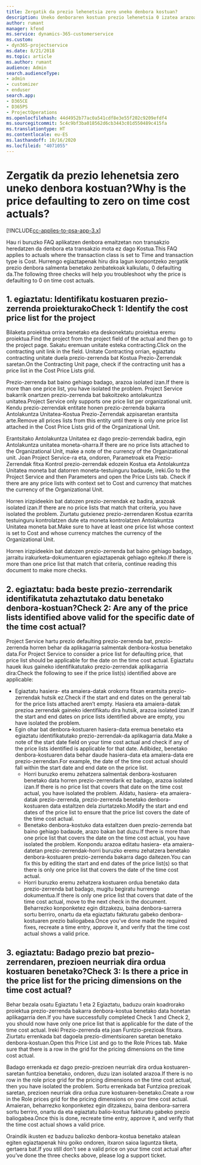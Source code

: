 ```yaml
---
title: Zergatik da prezio lehenetsia zero uneko denbora kostuan?
description: Uneko denboraren kostuan prezio lehenetsia 0 izatea arazoa konpontzeko.
author: rumant
manager: kfend
ms.service: dynamics-365-customerservice
ms.custom:
- dyn365-projectservice
ms.date: 8/21/2018
ms.topic: article
ms.author: rumant
audience: Admin
search.audienceType:
- admin
- customizer
- enduser
search.app:
- D365CE
- D365PS
- ProjectOperations
ms.openlocfilehash: 44d4952b77ac0a541cdf8e3e55f202c9209efdf4
ms.sourcegitcommit: 5c4c9bf3ba018562d6cb3443c01d550489c415fa
ms.translationtype: HT
ms.contentlocale: eu-ES
ms.lasthandoff: 10/16/2020
ms.locfileid: "4071055"
---
```

# <a name="why-is-the-price-defaulting-to-zero-on-time-cost-actuals"></a><span data-ttu-id="2a5ea-103">Zergatik da prezio lehenetsia zero uneko denbora kostuan?</span><span class="sxs-lookup"><span data-stu-id="2a5ea-103">Why is the price defaulting to zero on time cost actuals?</span></span>

[!INCLUDE[cc-applies-to-psa-app-3.x](../includes/cc-applies-to-psa-app-3x.md)]

<span data-ttu-id="2a5ea-104">Hau ri buruzko FAQ aplikatzen denbora emaitzetan non transakzio heredatzen da denbora eta transakzio mota ez dago Kostua.</span><span class="sxs-lookup"><span data-stu-id="2a5ea-104">This FAQ applies to actuals where the transaction class is set to Time and transaction type is Cost.</span></span> <span data-ttu-id="2a5ea-105">Hurrengo egiaztapenak hiru dira lagun konpontzeko zergatik prezio denbora salmenta benetako zenbatekoak kalkulatu, 0 defaulting da.</span><span class="sxs-lookup"><span data-stu-id="2a5ea-105">The following three checks will help you troubleshoot why the price is defaulting to 0 on time cost actuals.</span></span>
 
## <a name="check-1-identify-the-cost-price-list-for-the-project"></a><span data-ttu-id="2a5ea-106">1. egiaztatu: Identifikatu kostuaren prezio-zerrenda proiekturako</span><span class="sxs-lookup"><span data-stu-id="2a5ea-106">Check 1: Identify the cost price list for the project</span></span>

<span data-ttu-id="2a5ea-107">Bilaketa proiektua orrira benetako eta deskonektatu proiektua eremu proiektua.</span><span class="sxs-lookup"><span data-stu-id="2a5ea-107">Find the project from the project field of the actual and then go to the project page.</span></span> <span data-ttu-id="2a5ea-108">Sakatu eremuan unitate esteka contracting.</span><span class="sxs-lookup"><span data-stu-id="2a5ea-108">Click on the contracting unit link in the field.</span></span> <span data-ttu-id="2a5ea-109">Unitate Contracting orrian, egiaztatu contracting unitate duela prezio-zerrenda bat Kostua Prezio-Zerrendak saretan.</span><span class="sxs-lookup"><span data-stu-id="2a5ea-109">On the Contracting Unit page, check if the contracting unit has a price list in the Cost Price Lists grid.</span></span>

<span data-ttu-id="2a5ea-110">Prezio-zerrenda bat baino gehiago badago, arazoa isolated izan.</span><span class="sxs-lookup"><span data-stu-id="2a5ea-110">If there is more than one price list, you have isolated the problem.</span></span> <span data-ttu-id="2a5ea-111">Project Service bakarrik onartzen prezio-zerrenda bat bakoitzeko antolakuntza unitatea.</span><span class="sxs-lookup"><span data-stu-id="2a5ea-111">Project Service only supports one price list per organizational unit.</span></span> <span data-ttu-id="2a5ea-112">Kendu prezio-zerrendak entitate honen prezio-zerrenda bakarra Antolakuntza Unitatea-Kostua Prezio-Zerrendak azpisaretan erantsita arte.</span><span class="sxs-lookup"><span data-stu-id="2a5ea-112">Remove all prices lists from this entity until there is only one price list attached in the Cost Price Lists grid of the Organizational Unit.</span></span>

<span data-ttu-id="2a5ea-113">Erantsitako Antolakuntza Unitatea ez dago prezio-zerrendak badira, egin Antolakuntza unitatea moneta-oharra.</span><span class="sxs-lookup"><span data-stu-id="2a5ea-113">If there are no price lists attached to the Organizational Unit, make a note of the currency of the Organizational unit.</span></span> <span data-ttu-id="2a5ea-114">Joan Project Service-ra eta, ondoren, Parametroak eta Prezio-Zerrendak fitxa Kontrol prezio-zerrendak edozein Kostua eta Antolakuntza Unitatea moneta bat datorren moneta-testuinguru badaude, ireki.</span><span class="sxs-lookup"><span data-stu-id="2a5ea-114">Go to the Project Service and then Parameters and open the Price Lists tab. Check if there are any price lists with context set to Cost and currency that matches the currency of the Organizational Unit.</span></span>
 
<span data-ttu-id="2a5ea-115">Horren irizpideekin bat datozen prezio-zerrendak ez badira, arazoak isolated izan.</span><span class="sxs-lookup"><span data-stu-id="2a5ea-115">If there are no price lists that match that criteria, you have isolated the problem.</span></span> <span data-ttu-id="2a5ea-116">Ziurtatu gutxienez prezio-zerrendaren Kostua ezarrita testuinguru kontrolatzen dute eta moneta kontrolatzen Antolakuntza Unitatea moneta bat.</span><span class="sxs-lookup"><span data-stu-id="2a5ea-116">Make sure to have at least one price list whose context is set to Cost and whose currency matches the currency of the Organizational Unit.</span></span>

<span data-ttu-id="2a5ea-117">Horren irizpideekin bat datozen prezio-zerrenda bat baino gehiago badago, jarraitu irakurketa-dokumentuaren egiaztapenak gehiago egiteko.</span><span class="sxs-lookup"><span data-stu-id="2a5ea-117">If there is more than one price list that match that criteria, continue reading this document to make more checks.</span></span>

## <a name="check-2-are-any-of-the-price-lists-identified-above-valid-for-the-specific-date-of-the-time-cost-actual"></a><span data-ttu-id="2a5ea-118">2. egiaztatu: bada beste prezio-zerrendarik identifikatuta zehaztutako datu benetako denbora-kostuan?</span><span class="sxs-lookup"><span data-stu-id="2a5ea-118">Check 2: Are any of the price lists identified above valid for the specific date of the time cost actual?</span></span>

<span data-ttu-id="2a5ea-119">Project Service hartu prezio defaulting prezio-zerrenda bat, prezio-zerrenda horren behar da aplikagarria salmentak denbora-kostua benetako data.</span><span class="sxs-lookup"><span data-stu-id="2a5ea-119">For Project Service to consider a price list for defaulting price, that price list should be applicable for the date on the time cost actual.</span></span> <span data-ttu-id="2a5ea-120">Egiaztatu hauek ikus gaineko identifikatutako prezio-zerrendak aplikagarria dira:</span><span class="sxs-lookup"><span data-stu-id="2a5ea-120">Check the following to see if the price list(s) identified above are applicable:</span></span>

- <span data-ttu-id="2a5ea-121">Egiaztatu hasiera- eta amaiera-datak orokorra fitxan erantsita prezio-zerrendak hutsik ez.</span><span class="sxs-lookup"><span data-stu-id="2a5ea-121">Check if the start and end dates on the general tab for the price lists attached aren’t empty.</span></span> <span data-ttu-id="2a5ea-122">Hasiera eta amaiera-datak prezioa zerrendak gaineko identifikatu dira hutsik, arazoa isolated izan.</span><span class="sxs-lookup"><span data-stu-id="2a5ea-122">If the start and end dates on price lists identified above are empty, you have isolated the problem.</span></span> 
- <span data-ttu-id="2a5ea-123">Egin ohar bat denbora-kostuaren hasiera-data eremua benetako eta egiaztatu identifikatutako prezio-zerrendak-da aplikagarria data.</span><span class="sxs-lookup"><span data-stu-id="2a5ea-123">Make a note of the start date field on your time cost actual and check if any of the price lists identified is applicable for that date.</span></span> <span data-ttu-id="2a5ea-124">Adibidez, benetako denbora-kostuaren data behar daude hasiera-data eta amaiera-data ere prezio-zerrendan.</span><span class="sxs-lookup"><span data-stu-id="2a5ea-124">For example, the date of the time cost actual should fall within the start date and end date on the price list.</span></span> 
    - <span data-ttu-id="2a5ea-125">Horri buruzko eremu zehatzera salmentak denbora-kostuaren benetako data horren prezio-zerrendarik ez badago, arazoa isolated izan.</span><span class="sxs-lookup"><span data-stu-id="2a5ea-125">If there is no price list that covers that date on the time cost actual, you have isolated the problem.</span></span> <span data-ttu-id="2a5ea-126">Aldatu, hasiera- eta amaiera-datak prezio-zerrenda, prezio-zerrenda benetako denbora-kostuaren data estaltzen dela ziurtatzeko.</span><span class="sxs-lookup"><span data-stu-id="2a5ea-126">Modify the start and end dates of the price list to ensure that the price list covers the date of the time cost actual.</span></span> 
    - <span data-ttu-id="2a5ea-127">Benetako denbora-kostuko data estaltzen duen prezio-zerrenda bat baino gehiago badaude, arazo bakan bat duzu.</span><span class="sxs-lookup"><span data-stu-id="2a5ea-127">If there is more than one price list that covers the date on the time cost actual, you have isolated the problem.</span></span> <span data-ttu-id="2a5ea-128">Konpondu arazoa editatu hasiera- eta amaiera-datetan prezio-zerrendak-horri buruzko eremu zehatzera benetako denbora-kostuaren prezio-zerrenda bakarra dago daitezen.</span><span class="sxs-lookup"><span data-stu-id="2a5ea-128">You can fix this by editing the start and end dates of the price list(s) so that there is only one price list that covers the date of the time cost actual.</span></span> 
    - <span data-ttu-id="2a5ea-129">Horri buruzko eremu zehatzera kostuaren ordua benetako data prezio-zerrenda bat badago, mugitu begiratu hurrengo dokumentua.</span><span class="sxs-lookup"><span data-stu-id="2a5ea-129">If there is only one price list that covers that date of the time cost actual, move to the next check in the document.</span></span>
<span data-ttu-id="2a5ea-130">Beharrezko konponketez egin ditzakezu, baina denbora-sarrera sortu berriro, onartu da eta egiaztatu fakturatu gabeko denbora-kostuaren prezio baliogabea.</span><span class="sxs-lookup"><span data-stu-id="2a5ea-130">Once you’ve done made the required fixes, recreate a time entry, approve it, and verify that the time cost actual shows a valid price.</span></span>

## <a name="check-3-is-there-a-price-in-the-price-list-for-the-pricing-dimensions-on-the-time-cost-actual"></a><span data-ttu-id="2a5ea-131">3. egiaztatu: Badago prezio bat prezio-zerrendaren, prezioen neurriak dira ordua kostuaren benetako?</span><span class="sxs-lookup"><span data-stu-id="2a5ea-131">Check 3: Is there a price in the price list for the pricing dimensions on the time cost actual?</span></span>

<span data-ttu-id="2a5ea-132">Behar bezala osatu Egiaztatu 1 eta 2 Egiaztatu, baduzu orain koadrorako proiektua prezio-zerrenda bakarra denbora-kostua benetako data honetan aplikagarria den.</span><span class="sxs-lookup"><span data-stu-id="2a5ea-132">If you have successfully completed Check 1 and Check 2, you should now have only one price list that is applicable for the date of the time cost actual.</span></span> <span data-ttu-id="2a5ea-133">Ireki Prezio-zerrenda eta joan Funtzio-prezioak fitxara. Ziurtatu errenkada bat dagoela prezio-dimentsioaren saretan benetako denbora-kostuan.</span><span class="sxs-lookup"><span data-stu-id="2a5ea-133">Open this Price List and go to the Role Prices tab. Make sure that there is a row in the grid for the pricing dimensions on the time cost actual.</span></span>

<span data-ttu-id="2a5ea-134">Badago errenkada ez dago prezio-prezioen neurriak dira ordua kostuaren-saretan funtzioa benetako, ondoren, duzu izan isolated arazoa.</span><span class="sxs-lookup"><span data-stu-id="2a5ea-134">If there is no row in the role price grid for the pricing dimensions on the time cost actual, then you have isolated the problem.</span></span> <span data-ttu-id="2a5ea-135">Sortu errenkada bat Funtzioa prezioak saretan, prezioen neurriak dira ordua zure kostuaren-benetako.</span><span class="sxs-lookup"><span data-stu-id="2a5ea-135">Create a row in the Role prices grid for the pricing dimensions on your time cost actual.</span></span> <span data-ttu-id="2a5ea-136">Amaieran, beharrezko konponketez egin ditzakezu, baina denbora-sarrera sortu berriro, onartu da eta egiaztatu balio-kostua fakturatu gabeko prezio baliogabea.</span><span class="sxs-lookup"><span data-stu-id="2a5ea-136">Once this is done, recreate time entry, approve it, and verify that the time cost actual shows a valid price.</span></span>
 
<span data-ttu-id="2a5ea-137">Oraindik ikusten ez baduzu baliozko denbora-kostua benetako atalean egiten egiaztapenak hiru goiko ondoren, itxaron saioa laguntza tiketa, gertaera bat.</span><span class="sxs-lookup"><span data-stu-id="2a5ea-137">If you still don't see a valid price on your time cost actual after you’ve done the three checks above, please log a support ticket.</span></span>



